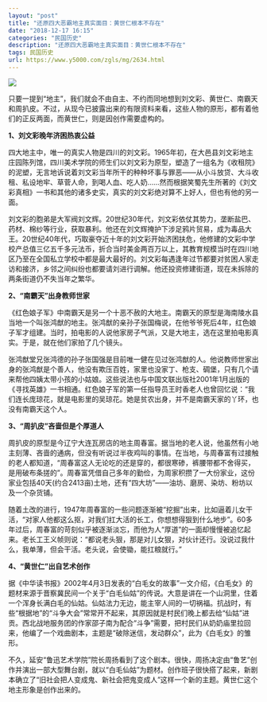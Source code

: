 ```yaml
---
layout: "post"
title: "还原四大恶霸地主真实面目：黄世仁根本不存在"
date: "2018-12-17 16:15"
categories: "民国历史"
description: "还原四大恶霸地主真实面目：黄世仁根本不存在"
tags: 民国历史
url: https://www.y5000.com/zgls/mg/2634.html
---
```






![](https://img.y5000.com/uploads/allimg/160513/4-1605131Q040I2.jpg)

只要一提到“地主”，我们就会不由自主、不约而同地想到刘文彩、黄世仁、南霸天和周扒皮。不过，从现今已披露出来的有限资料来看，这些人物的原形，都有着他们的正反两面，而黄世仁，则是因创作需要虚构的。

**1、刘文彩晚年济困热衷公益**

四大地主中，唯一的真实人物是四川的刘文彩。1965年初，在大邑县刘文彩地主庄园陈列馆，四川美术学院的师生们以刘文彩为原型，塑造了一组名为《收租院》的泥塑，无言地诉说着刘文彩当年所干的种种坏事与罪恶——从小斗放贷、大斗收租、私设地牢、草菅人命，到喝人血、吃人奶……然而根据笑蜀先生所著的《刘文彩真相》一书和其他的诸多史实，真实的刘文彩绝对算不上好人，但也有他的另一面。

刘文彩的胞弟是大军阀刘文辉。20世纪30年代，刘文彩依仗其势力，垄断盐巴、药材、棉纱等行业，获取暴利。他还在刘文辉掩护下涉足鸦片贸易，成为毒品大王。20世纪40年代，巧取豪夺近十年的刘文彩开始济困扶危，他修建的文彩中学校产总值三亿五千多元法币，折合当时美金两百万以上，其教育规模当时在四川地区乃至在全国私立学校中都是最大最好的。刘文彩每遇逢年过节都要对贫困人家走访和接济，乡邻之间纠纷也都要请刘进行调解。他还投资修建街道，现在未拆除的两条街道仍不失当年之繁华。

**2、“南霸天”出身教师世家**

《红色娘子军》中南霸天是另一个十恶不赦的大地主。南霸天的原型是海南陵水县当地一个叫张鸿猷的地主。张鸿猷的亲孙子张国梅说，在他爷爷死后4年，红色娘子军才组建。当时，拍电影的人说他家房子气派，又是大地主，选在这里拍电影真实。于是，就在他们家拍了几个镜头。

张鸿猷堂兄张鸿德的孙子张国强是目前唯一健在见过张鸿猷的人。他说教师世家出身的张鸿猷是个善人，他没有欺压百姓，家里也没家丁、枪支、碉堡，只有几个请来帮他四姨太带小孩的小姑娘。这些说法也与中国文联出版社2001年1月出版的《寻找英雄》一书相通。红色娘子军的第一任指导员王时香老人也曾回忆说：“我们连长庞琼花，就是电影里的吴琼花。她是贫农出身，并不是南霸天家的丫环，也没有南霸天这个人。

**3、“周扒皮”吝啬但是个厚道人**

周扒皮的原型是今辽宁大连瓦房店的地主周春富。据当地的老人说，他虽然有小地主刻薄、吝啬的通病，但没有听说过半夜鸡叫的事情。在当地，与周春富有过接触的老人都知道，“周春富这人无论吃的还是穿的，都很寒碜，裤腰带都不舍得买，是用破布条搓的”。周春富凭借自己多年的勤俭，为周家积攒了一大份家业，这份家业包括40天(约合2413亩)土地，还有“四大坊”——油坊、磨房、染坊、粉坊以及一个杂货铺。

随着土改的进行，1947年周春富的一些问题逐渐被“挖掘”出来，比如逼着儿女干活，“对家人他都这么抠，对我们扛大活的长工，你想想得狠到什么地步”。60多年过后，周春富的苛刻似乎被逐渐淡忘，而他为人“厚道”的一面却慢慢被追忆起来。老长工王义帧则说：“都说老头狠，那是对儿女狠，对伙计还行。没说过我什么，我单薄，但会干活。老头说，会使锄，能扛粮就行。”

**4、“黄世仁”出自艺术创作**

据《中华读书报》2002年4月3日发表的“白毛女的故事”一文介绍，《白毛女》的题材来源于晋察冀民间一个关于“白毛仙姑”的传说。大意是讲在一个山洞里，住着一个浑身长满白毛的仙姑。仙姑法力无边，能主宰人间的一切祸福。抗战时，有些“根据地”的“斗争大会”常常开不起来，其原因就是村民们晚上都去给“仙姑”进贡。西北战地服务团的作家邵子南为配合“斗争”需要，把村民们从奶奶庙里拉回来，他编了一个戏曲剧本，主题是“破除迷信，发动群众”，此为《白毛女》的雏形。

不久，延安“鲁迅艺术学院”院长周扬看到了这个剧本。很快，周扬决定由“鲁艺”创作并演出一部大型舞台剧，就以“白毛仙姑”为题材。创作班子很快搭了起来，新剧本确立了“旧社会把人变成鬼、新社会把鬼变成人”这样一个新的主题。黄世仁这个地主形象是创作出来的。
